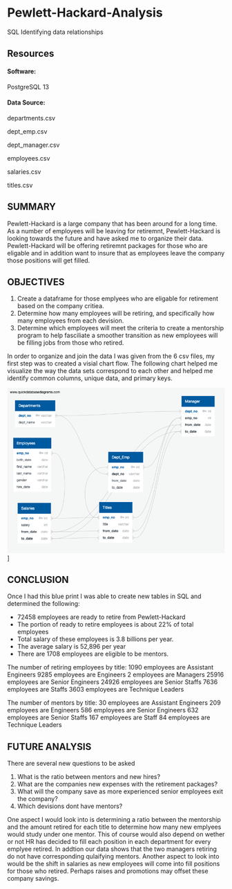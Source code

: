 # Pewlett-Hackard-Analysis
SQL Identifying data relationships






## Resources

#### Software:
PostgreSQL 13

#### Data Source:
departments.csv

dept_emp.csv

dept_manager.csv

employees.csv

salaries.csv

titles.csv

## SUMMARY
Pewlett-Hackard is a large company that has been around for a long time. As a number of employees will be leaving for retiremnt, Pewlett-Hackard is looking towards the future and have asked me to organize their data. Pewlett-Hackard will be offering retiremnt packages for those who are eligable and in addition want to insure that as employees leave the company those positions will get filled. 

## OBJECTIVES

1. Create a dataframe for those emplyees who are eligable for retirement based on the company critiea.  
2. Determine how many employees will be retiring, and specifically how many employees from each devision.
3. Determine which employees will meet the criteria to create a mentorship program to help fasciliate a smoother transition as new employees will be filling jobs from those who retired.

In order to organize and join the data I was given from the 6 csv files, my first step was to created a visial chart flow. The following chart helped me visualize the way the data sets correspond to each other and helped me identify common columns, unique data, and primary keys. 

![pnged](https://github.com/Solrys/Pewlett-Hackard-Analysis/blob/main/EmployeeDB.png)]

## CONCLUSION
Once I had this blue print I was able to create new tables in SQL and determined the following:
  * 72458 employees are ready to retire from Pewlett-Hackard
  * The portion of ready to retire employees is about 22% of total employees
  * Total salary of these employees is 3.8 billions per year. 
  * The average salary is 52,896 per year
  * There are 1708 employees are eligible to be mentors.

The number of retiring employees by title:
1090 employees are Assistant Engineers
9285 employees are Engineers
2 employees are Managers
25916 employees are Senior Engineers
24926 employees are Senior Staffs
7636 employees are Staffs
3603 employees are Technique Leaders

The number of mentors by title:
30 employees are Assistant Engineers
209 employees are Engineers
586 employees are Senior Engineers
632 employees are Senior Staffs
167 employees are Staff
84 employees are Technique Leaders

## FUTURE ANALYSIS
There are several new questions to be asked
  1. What is the ratio between mentors and new hires?
  2. What are the companies new expenses with the retirement packages?
  3. What will the company save as more experienced senior employees exit the company?
  4. Which devisions dont have mentors?
  
  
One aspect I would look into is determining a ratio between the mentorship and the amount retired for each title to determine how many new emplyees would study under one mentor. This of course would also depend on wether or not HR has decided to fill each position in each department for every emplyee retired. 
In addtion our data shows that the two managers retiring do not have corresponding qulaifying mentors. 
Another aspect to look into would be the shift in salaries as new employees will come into fill positions for those who retired. Perhaps raises and promotions may offset these company savings. 






